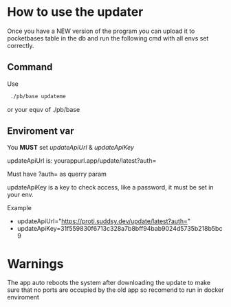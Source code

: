 # How to use the updater

Once you have a NEW version of the program you can upload it to pocketbases table in the db and run the following cmd with all envs set correctly.

## Command
Use  
```bash
 ./pb/base updateme
 ```
 or your equv of ./pb/base

## Enviroment var
You **MUST** set *updateApiUrl* & *updateApiKey*

updateApiUrl is: yourappurl.app/update/latest?auth=

Must have ?auth= as querry param

updateApiKey is a key to check access, like a password, it must be set in your env.

Example
- updateApiUrl="https://proti.suddsy.dev/update/latest?auth="
- updateApiKey=31f559830f6713c328a7b8bff94bab9024d5735b218b5bc9

# Warnings
The app auto reboots the system after downloading the update to make sure that no ports are occupied by the old app so recomend to run in docker enviroment